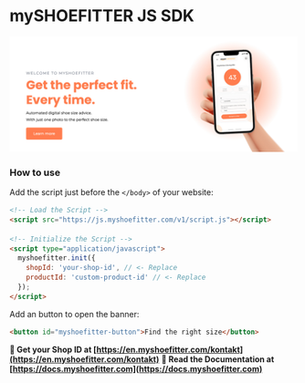 # mySHOEFITTER JS SDK

<a href="https://en.myshoefitter.com" target="_blank" className="banner-image">
  <img src="https://raw.githubusercontent.com/myshoefitter/js-sdk/main/.github/readme/promotion.jpg" alt="mySHOEFITTER Promotion Banner" />
</a>

### How to use
Add the script just before the `</body>` of your website:
```html
<!-- Load the Script -->
<script src="https://js.myshoefitter.com/v1/script.js"></script>

<!-- Initialize the Script -->
<script type="application/javascript">
  myshoefitter.init({
    shopId: 'your-shop-id', // <- Replace
    productId: 'custom-product-id' // <- Replace
  });
</script>
```

Add an button to open the banner:
```html
<button id="myshoefitter-button">Find the right size</button>
```

**🚀 Get your Shop ID at [https://en.myshoefitter.com/kontakt](https://en.myshoefitter.com/kontakt)**
**📖 Read the Documentation at [https://docs.myshoefitter.com](https://docs.myshoefitter.com)**